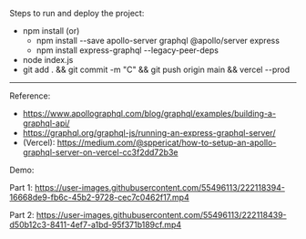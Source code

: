 Steps to run and deploy the project:

- npm install (or)
  - npm install --save apollo-server graphql @apollo/server express
  - npm install express-graphql --legacy-peer-deps
- node index.js
- git add . && git commit -m "C" && git push origin main && vercel --prod

---

Reference:

- https://www.apollographql.com/blog/graphql/examples/building-a-graphql-api/
- https://graphql.org/graphql-js/running-an-express-graphql-server/
- (Vercel): https://medium.com/@sppericat/how-to-setup-an-apollo-graphql-server-on-vercel-cc3f2dd72b3e


Demo: 

Part 1:
https://user-images.githubusercontent.com/55496113/222118394-16668de9-fb6c-45b2-9728-cec7c0462f17.mp4

Part 2:
https://user-images.githubusercontent.com/55496113/222118439-d50b12c3-8411-4ef7-a1bd-95f371b189cf.mp4

